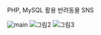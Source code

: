 PHP, MySQL 활용 반려동물 SNS

![main](https://github.com/Setto1044/Pet_SNS/assets/108246779/2769a649-e244-419b-8d7f-65f2d3952ea0)
![그림2](https://github.com/Setto1044/Pet_SNS/assets/108246779/6824dd20-0bf3-448c-b081-1a7cf515c941)
![그림3](https://github.com/Setto1044/Pet_SNS/assets/108246779/0b522377-3b55-4e85-a1d6-b554a222d942)
